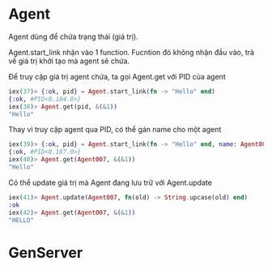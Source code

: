 # Agent
Agent dùng để chứa trạng thái (giá trị).

Agent.start_link nhận vào 1 function.
Fucntion đó không nhận đầu vào, trả về giá trị khởi tạo mà agent sẽ chứa.

Để truy cập giá trị agent chứa, ta gọi Agent.get với PID của agent
```elixir
iex(37)> {:ok, pid} = Agent.start_link(fn -> "Hello" end)
{:ok, #PID<0.184.0>}
iex(38)> Agent.get(pid, &(&1))
"Hello"
```
Thay vì truy cập agent qua PID, có thể gán name cho một agent
```elixir
iex(39)> {:ok, pid} = Agent.start_link(fn -> "Hello" end, name: Agent007)
{:ok, #PID<0.187.0>}
iex(40)> Agent.get(Agent007, &(&1))
"Hello"
```

Có thể update giá trị mà Agent đang lưu trữ với Agent.update
```elixir
iex(41)> Agent.update(Agent007, fn(old) -> String.upcase(old) end)
:ok
iex(42)> Agent.get(Agent007, &(&1))
"HELLO"
```

# GenServer

